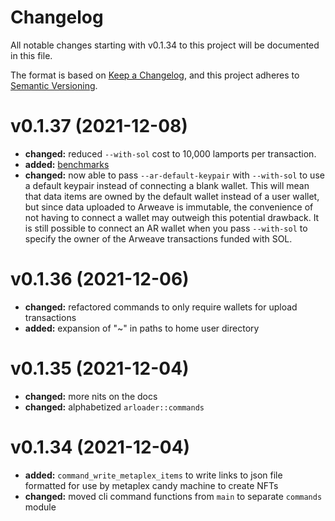 # Changelog

All notable changes starting with v0.1.34 to this project will be documented in this file.

The format is based on [Keep a Changelog](https://keepachangelog.com/en/1.0.0/),
and this project adheres to [Semantic Versioning](https://semver.org/spec/v2.0.0.html).

# v0.1.37 (2021-12-08)
- **changed:** reduced `--with-sol` cost to 10,000 lamports per transaction.
- **added:** [benchmarks](https://calebeverett.github.io/arloader/)
- **changed:** now able to pass `--ar-default-keypair` with `--with-sol` to use a default keypair instead of connecting a blank wallet. This will mean that data items are owned by the default wallet instead of a user wallet, but since data uploaded to Arweave is immutable, the convenience of not having to connect a wallet may outweigh this potential drawback. It is still possible to connect an AR wallet when you pass `--with-sol` to specify the owner of the Arweave transactions funded with SOL.

# v0.1.36 (2021-12-06)

- **changed:** refactored commands to only require wallets for upload transactions
- **added:** expansion of "~" in paths to home user directory

# v0.1.35 (2021-12-04)

- **changed:** more nits on the docs
- **changed:** alphabetized `arloader::commands`

# v0.1.34 (2021-12-04)

- **added:** `command_write_metaplex_items` to write links to json file formatted for use by metaplex candy machine to create NFTs
- **changed:** moved cli command functions from `main` to separate `commands` module